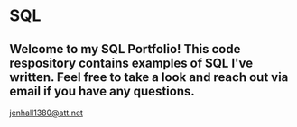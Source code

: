 # SQL
## Welcome to my SQL Portfolio! This code respository contains examples of SQL I've written. Feel free to take a look and reach out via email if you have any questions. 
jenhall1380@att.net
